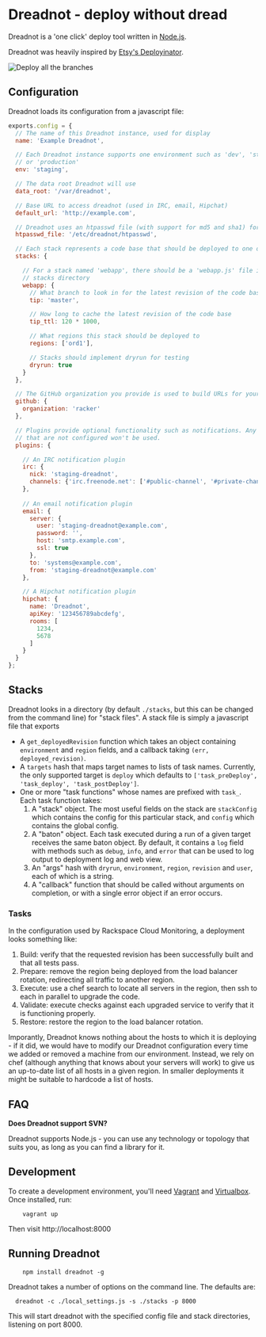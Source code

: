 # Dreadnot - deploy without dread

Dreadnot is a 'one click' deploy tool written in [Node.js](http://www.nodejs.org/).

Dreadnot was heavily inspired by [Etsy's Deployinator](https://github.com/etsy/deployinator/).

![Deploy all the branches](https://raw.githubusercontent.com/wiki/racker/dreadnot/images/dat.jpg)

## Configuration

Dreadnot loads its configuration from a javascript file:

```javascript
exports.config = {
  // The name of this Dreadnot instance, used for display
  name: 'Example Dreadnot',

  // Each Dreadnot instance supports one environment such as 'dev', 'staging'
  // or 'production'
  env: 'staging',

  // The data root Dreadnot will use
  data_root: '/var/dreadnot',

  // Base URL to access dreadnot (used in IRC, email, Hipchat)
  default_url: 'http://example.com',

  // Dreadnot uses an htpasswd file (with support for md5 and sha1) for auth
  htpasswd_file: '/etc/dreadnot/htpasswd',

  // Each stack represents a code base that should be deployed to one or more regions
  stacks: {

    // For a stack named 'webapp', there should be a 'webapp.js' file in the
    // stacks directory
    webapp: {
      // What branch to look in for the latest revision of the code base
      tip: 'master',

      // How long to cache the latest revision of the code base
      tip_ttl: 120 * 1000,

      // What regions this stack should be deployed to
      regions: ['ord1'],

      // Stacks should implement dryrun for testing
      dryrun: true
    }
  },

  // The GitHub organization you provide is used to build URLs for your stacks
  github: {
    organization: 'racker'
  },

  // Plugins provide optional functionality such as notifications. Any plugins
  // that are not configured won't be used.
  plugins: {

    // An IRC notification plugin
    irc: {
      nick: 'staging-dreadnot',
      channels: {'irc.freenode.net': ['#public-channel', '#private-channel pass']}
    },
    
    // An email notification plugin
    email: {
      server: {
        user: 'staging-dreadnot@example.com',
        password: '',
        host: 'smtp.example.com',
        ssl: true
      },
      to: 'systems@example.com',
      from: 'staging-dreadnot@example.com'
    },

    // A Hipchat notification plugin
    hipchat: {
      name: 'Dreadnot',
      apiKey: '123456789abcdefg',
      rooms: [
        1234,
        5678
      ]
    }
  }
};
```

## Stacks

Dreadnot looks in a directory (by default `./stacks`, but this can be changed
from the command line) for "stack files". A stack file is simply a javascript
file that exports

* A `get_deployedRevision` function which takes an object containing
  `environment` and `region` fields, and a callback taking `(err,
  deployed_revision)`.
* A `targets` hash that maps target names to lists of task names. Currently,
  the only supported target is `deploy` which defaults to
  `['task_preDeploy', 'task_deploy', 'task_postDeploy']`.
* One or more "task functions" whose names are prefixed with `task_`. Each
  task function takes:
  1.  A "stack" object. The most useful fields on the stack are `stackConfig`
      which contains the config for this particular stack, and `config` which
      contains the global config.
  2.  A "baton" object. Each task executed during a run of a given target
      receives the same baton object. By default, it contains a `log` field
      with methods such as `debug`, `info`, and `error` that can be used to
      log output to deployment log and web view.
  3.  An "args" hash with `dryrun`, `environment`, `region`, `revision` and
      `user`, each of which is a string.
  4.  A "callback" function that should be called without arguments on
      completion, or with a single error object if an error occurs.

### Tasks

In the configuration used by Rackspace Cloud Monitoring, a deployment looks something like:

1. Build: verify that the requested revision has been successfully built and
   that all tests pass.
2. Prepare: remove the region being deployed from the load balancer rotation,
   redirecting all traffic to another region.
3. Execute: use a chef search to locate all servers in the region, then ssh to
   each in parallel to upgrade the code.
4. Validate: execute checks against each upgraded service to verify that it is
   functioning properly.
5. Restore: restore the region to the load balancer rotation.

Imporantly, Dreadnot knows nothing about the hosts to which it is deploying -
if it did, we would have to modify our Dreadnot configuration every time we
added or removed a machine from our environment. Instead, we rely on chef
(although anything that knows about your servers will work) to give us an
up-to-date list of all hosts in a given region. In smaller deployments it might
be suitable to hardcode a list of hosts.

## FAQ

**Does Dreadnot support SVN?**

Dreadnot supports Node.js - you can use any technology or topology that suits you, as long as you can find a library for it.

## Development

To create a development environment, you'll need [Vagrant](https://www.vagrantup.com/downloads.html) and [Virtualbox](https://www.virtualbox.org/wiki/Downloads). Once installed, run:

```
    vagrant up

```

Then visit http://localhost:8000

## Running Dreadnot

```
	npm install dreadnot -g

```

Dreadnot takes a number of options on the command line. The defaults are:

```
  dreadnot -c ./local_settings.js -s ./stacks -p 8000

```

This will start dreadnot with the specified config file and stack directories,
listening on port 8000.
